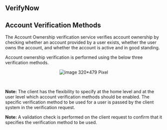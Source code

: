 ## VerifyNow

## Account Verification Methods

The Account Ownership verification service verifies account ownership by checking whether an account provided by a user exists, whether the user owns the account, and whether the account is active and in good standing. 

Account ownership verification is performed using the below three verification methods.

<center>

![image](../assets/images/AccountVerificationflows.png)
320*479 Pixel

&nbsp;

</center>


<!-- theme: info -->
 
>
**Note:** The client has the flexibility to specify at the home level and at the user level which account verification methods should be enabled. The specific verification method to be used for a user is passed by the client system in the verification request.



<!-- theme: info -->

>
**Note:** A validation check is performed on the client request to confirm that it specifies the verification method to be used.

